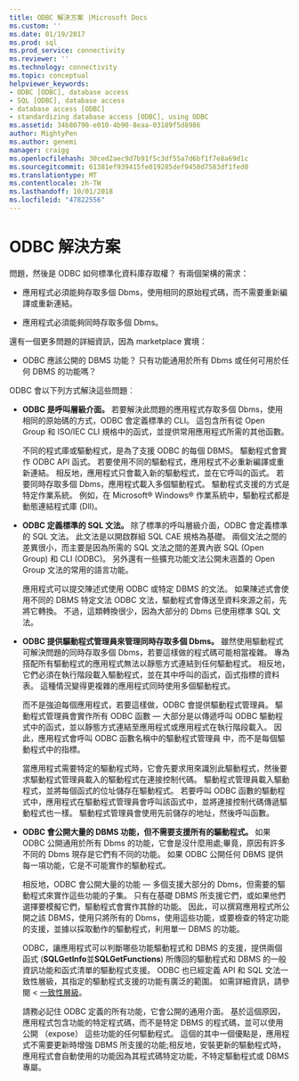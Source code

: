 ```yaml
---
title: ODBC 解決方案 |Microsoft Docs
ms.custom: ''
ms.date: 01/19/2017
ms.prod: sql
ms.prod_service: connectivity
ms.reviewer: ''
ms.technology: connectivity
ms.topic: conceptual
helpviewer_keywords:
- ODBC [ODBC], database access
- SQL [ODBC], database access
- database access [ODBC]
- standardizing database access [ODBC], using ODBC
ms.assetid: 34b80790-e010-4b90-8eaa-03189f5d8986
author: MightyPen
ms.author: genemi
manager: craigg
ms.openlocfilehash: 30ced2aec9d7b91f5c3df55a7d6bf1f7e8a69d1c
ms.sourcegitcommit: 61381ef939415fe019285def9450d7583df1fed0
ms.translationtype: MT
ms.contentlocale: zh-TW
ms.lasthandoff: 10/01/2018
ms.locfileid: "47822556"
---
```

# <a name="the-odbc-solution"></a>ODBC 解決方案
問題，然後是 ODBC 如何標準化資料庫存取權？ 有兩個架構的需求：  
  
-   應用程式必須能夠存取多個 Dbms，使用相同的原始程式碼，而不需要重新編譯或重新連結。  
  
-   應用程式必須能夠同時存取多個 Dbms。  
  
 還有一個更多問題的詳細資訊，因為 marketplace 實境：  
  
-   ODBC 應該公開的 DBMS 功能？ 只有功能通用於所有 Dbms 或任何可用於任何 DBMS 的功能嗎？  
  
 ODBC 會以下列方式解決這些問題︰  
  
-   **ODBC 是呼叫層級介面。** 若要解決此問題的應用程式存取多個 Dbms，使用相同的原始碼的方式，ODBC 會定義標準的 CLI。 這包含所有從 Open Group 和 ISO/IEC CLI 規格中的函式，並提供常用應用程式所需的其他函數。  
  
     不同的程式庫或驅動程式，是為了支援 ODBC 的每個 DBMS。 驅動程式會實作 ODBC API 函式。 若要使用不同的驅動程式，應用程式不必重新編譯或重新連結。 相反地，應用程式只會載入新的驅動程式，並在它呼叫的函式。 若要同時存取多個 Dbms，應用程式載入多個驅動程式。 驅動程式支援的方式是特定作業系統。 例如，在 Microsoft® Windows® 作業系統中，驅動程式都是動態連結程式庫 (Dll)。  
  
-   **ODBC 定義標準的 SQL 文法。** 除了標準的呼叫層級介面，ODBC 會定義標準的 SQL 文法。 此文法是以開啟群組 SQL CAE 規格為基礎。 兩個文法之間的差異很小，而主要是因為所需的 SQL 文法之間的差異內嵌 SQL (Open Group) 和 CLI (ODBC)。 另外還有一些擴充功能文法公開未涵蓋的 Open Group 文法的常用的語言功能。  
  
     應用程式可以提交陳述式使用 ODBC 或特定 DBMS 的文法。 如果陳述式會使用不同的 DBMS 特定文法 ODBC 文法，驅動程式會傳送至資料來源之前，先將它轉換。 不過，這類轉換很少，因為大部分的 Dbms 已使用標準 SQL 文法。  
  
-   **ODBC 提供驅動程式管理員來管理同時存取多個 Dbms。** 雖然使用驅動程式可解決問題的同時存取多個 Dbms，若要這樣做的程式碼可能相當複雜。 專為搭配所有驅動程式的應用程式無法以靜態方式連結到任何驅動程式。 相反地，它們必須在執行階段載入驅動程式，並在其中呼叫的函式，函式指標的資料表。 這種情況變得更複雜的應用程式同時使用多個驅動程式。  
  
     而不是強迫每個應用程式，若要這樣做，ODBC 會提供驅動程式管理員。 驅動程式管理員會實作所有 ODBC 函數 — 大部分是以傳遞呼叫 ODBC 驅動程式中的函式，並以靜態方式連結至應用程式或應用程式在執行階段載入。 因此，應用程式會呼叫 ODBC 函數名稱中的驅動程式管理員 中，而不是每個驅動程式中的指標。  
  
     當應用程式需要特定的驅動程式時，它會先要求用來識別此驅動程式，然後要求驅動程式管理員載入的驅動程式在連接控制代碼。 驅動程式管理員載入驅動程式，並將每個函式的位址儲存在驅動程式。 若要呼叫 ODBC 函數的驅動程式中，應用程式在驅動程式管理員會呼叫該函式中，並將連接控制代碼傳遞驅動程式也一樣。 驅動程式管理員會使用先前儲存的地址，然後呼叫函數。  
  
-   **ODBC 會公開大量的 DBMS 功能，但不需要支援所有的驅動程式。** 如果 ODBC 公開通用於所有 Dbms 的功能，它會是沒什麼用處;畢竟，原因有許多不同的 Dbms 現存是它們有不同的功能。 如果 ODBC 公開任何 DBMS 提供每一項功能，它是不可能實作的驅動程式。  
  
     相反地，ODBC 會公開大量的功能 — 多個支援大部分的 Dbms，但需要的驅動程式來實作這些功能的子集。 只有在基礎 DBMS 所支援它們，或如果他們選擇要模擬它們，驅動程式會實作其餘的功能。 因此，可以撰寫應用程式所公開之該 DBMS，使用只將所有的 Dbms，使用這些功能，或要檢查的特定功能的支援，並據以採取動作的驅動程式，利用單一 DBMS 的功能。  
  
     ODBC，讓應用程式可以判斷哪些功能驅動程式和 DBMS 的支援，提供兩個函式 (**SQLGetInfo**並**SQLGetFunctions**) 所傳回的驅動程式和 DBMS 的一般資訊功能和函式清單的驅動程式支援。 ODBC 也已經定義 API 和 SQL 文法一致性層級，其指定的驅動程式支援的功能有廣泛的範圍。 如需詳細資訊，請參閱 <<c0> [ 一致性層級](../../odbc/reference/develop-app/conformance-levels.md)。  
  
     請務必記住 ODBC 定義的所有功能，它會公開的通用介面。 基於這個原因，應用程式包含功能的特定程式碼，而不是特定 DBMS 的程式碼，並可以使用公開 （expose） 這些功能的任何驅動程式。 這個的其中一個優點是，應用程式不需要更新時增強 DBMS 所支援的功能;相反地，安裝更新的驅動程式時，應用程式會自動使用的功能因為其程式碼特定功能，不特定驅動程式或 DBMS 專屬。
